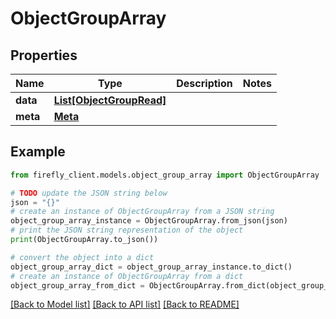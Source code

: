 # ObjectGroupArray


## Properties

Name | Type | Description | Notes
------------ | ------------- | ------------- | -------------
**data** | [**List[ObjectGroupRead]**](ObjectGroupRead.md) |  | 
**meta** | [**Meta**](Meta.md) |  | 

## Example

```python
from firefly_client.models.object_group_array import ObjectGroupArray

# TODO update the JSON string below
json = "{}"
# create an instance of ObjectGroupArray from a JSON string
object_group_array_instance = ObjectGroupArray.from_json(json)
# print the JSON string representation of the object
print(ObjectGroupArray.to_json())

# convert the object into a dict
object_group_array_dict = object_group_array_instance.to_dict()
# create an instance of ObjectGroupArray from a dict
object_group_array_from_dict = ObjectGroupArray.from_dict(object_group_array_dict)
```
[[Back to Model list]](../README.md#documentation-for-models) [[Back to API list]](../README.md#documentation-for-api-endpoints) [[Back to README]](../README.md)



